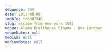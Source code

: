 ```yaml
---
sequence: 309
date: 2013-08-08
imdbId: tt0082340
slug: escape-from-new-york-1981
venue: Alamo Drafthouse Cinema - One Loudoun
venueNotes: null
medium: null
mediumNotes: null
---
```

